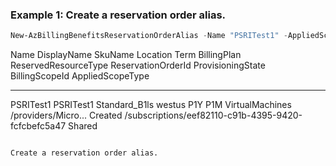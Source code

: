 ### Example 1: Create a reservation order alias.
```powershell
New-AzBillingBenefitsReservationOrderAlias -Name "PSRITest1" -AppliedScopeType "Shared" -BillingPlan "P1M" -BillingScopeId "/subscriptions/eef82110-c91b-4395-9420-fcfcbefc5a47" -SkuName "Standard_B1ls" -Location "westus" -Quantity 1 -ReservedResourceType 'VirtualMachines' -Term "P1Y" -DisplayName "PSRITest1"
```
Name      DisplayName SkuName       Location Term BillingPlan ReservedResourceType ReservationOrderId   ProvisioningState BillingScopeId                                      AppliedScopeType                 
----      ----------- -------       -------- ---- ----------- -------------------- ------------------   ----------------- --------------                                      --------
PSRITest1 PSRITest1   Standard_B1ls westus   P1Y  P1M         VirtualMachines      /providers/Micro...  Created           /subscriptions/eef82110-c91b-4395-9420-fcfcbefc5a47 Shared  
```

Create a reservation order alias.